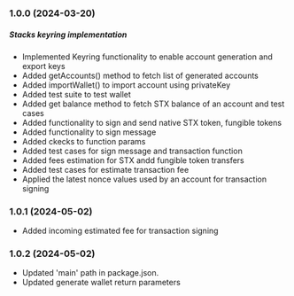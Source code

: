 ### 1.0.0 (2024-03-20)

##### Stacks keyring implementation

- Implemented Keyring functionality to enable account generation and export keys
- Added getAccounts() method to fetch list of generated accounts
- Added importWallet() to import account using privateKey
- Added test suite to test wallet
- Added get balance method to fetch STX balance of an account and test cases
- Added functionality to sign and send native STX token, fungible tokens
- Added functionality to sign message
- Added ckecks to function params
- Added test cases for sign message and transaction function
- Added fees estimation for STX andd fungible token transfers
- Added test cases for estimate transaction fee
- Applied the latest nonce values used by an account for transaction signing


### 1.0.1 (2024-05-02)

- Added incoming estimated fee for transaction signing

### 1.0.2 (2024-05-02)

- Updated 'main' path in package.json.
- Updated generate wallet return parameters